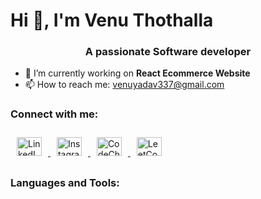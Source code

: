 <!DOCTYPE html>
<html lang="en">
<head>
  <meta charset="UTF-8">
  <meta name="viewport" content="width=device-width, initial-scale=1.0">
  <title>Your GitHub Profile</title>
  <style>
    @media (prefers-color-scheme: dark) {
      .icon-container {
        background-color: white !important;
      }
    }

    h1 {
      text-align: center;
      color: #61dafb; /* Adjust the color as needed */
    }

    .icon-container img {
      margin: 10px; /* Adjust the margin as needed */
    }
  </style>
</head>
<body>

  <h1>Hi 👋, I'm Venu Thothalla</h1>
  <h3 align="center">A passionate Software developer</h3>

  <ul>
    <li>🔭 I’m currently working on <strong>React Ecommerce Website</strong></li>
    <li>📫 How to reach me: <a href="mailto:venuyadav337@gmail.com">venuyadav337@gmail.com</a></li>
  </ul>

  <h3>Connect with me:</h3>
  <p>
    <a href="https://linkedin.com/in/venuthothalla/" target="_blank" class="icon-container">
      <img src="https://raw.githubusercontent.com/rahuldkjain/github-profile-readme-generator/master/src/images/icons/Social/linked-in-alt.svg" alt="LinkedIn" height="30" width="40" />
    </a>
    <a href="https://instagram.com/___venu.t" target="_blank" class="icon-container">
      <img src="https://raw.githubusercontent.com/rahuldkjain/github-profile-readme-generator/master/src/images/icons/Social/instagram.svg" alt="Instagram" height="30" width="40" />
    </a>
    <a href="https://www.codechef.com/users/venu_yadav337" target="_blank" class="icon-container">
      <img src="https://cdn.jsdelivr.net/npm/simple-icons@3.1.0/icons/codechef.svg" alt="CodeChef" height="30" width="40" />
    </a>
    <a href="https://leetcode.com/venu_/" target="_blank" class="icon-container">
      <img src="https://raw.githubusercontent.com/rahuldkjain/github-profile-readme-generator/master/src/images/icons/Social/leet-code.svg" alt="LeetCode" height="30" width="40" />
    </a>
  </p>

  <h3>Languages and Tools:</h3>
  <p> 
    <!-- Add your language and tool icons here -->
  </p>

</body>
</html>

